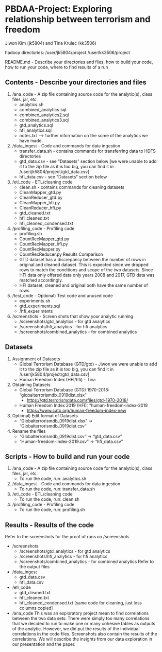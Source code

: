 # PBDAA-Project: Exploring relationship between terrorism and freedom
Jiwon Kim (jk5804) and Tina Krulec (kk3506)

hadoop directories:
/user/jk5804/project
/user/kk3506/project

README.md - Describe your directories and files, how to build your code, how to run your code, where to find results of a run

## Contents - Describe your directories and files
1. /ana_code - A zip file containing source code for the analytic(s), class files, jar, etc.
    * analytics.sh
    * combined_analytics.sql
    * combined_analytics2.sql
    * combined_analytics3.sql
    * gtd_analytics.sql
    * hfi_analytics.sql
    * notes.txt --> further information on the some of the analytics we have made.
2. /data_ingest - Code and commands for data ingestion
    * transfer_data.sh - contains commands for transferring data to HDFS directories
    * gtd_data.csv - see "Datasets" section below [we were unable to add it to the zip file as it is too big, you can find it in /user/jk5804/project/gtd_data.csv]
    * hfi_data.csv - see "Datasets" section below
3. /etl_code - ETL/cleaning code
    * clean.sh - contains commands for cleaning datasets
    * CleanMapper_gtd.py
    * CleanReducer_gtd.py
    * CleanMapper_hfi.py
    * CleanReducer_hfi.py
    * gtd_cleaned.txt
    * hfi_cleaned.txt
    * hfi_cleaned_condensed.txt
4. /profiling_code - Profiling code  
    * profiling.sh
    * CountRecMapper_gtd.py
    * CountRecMapper_hfi.py
    * CountRecMapper.py
    * CountRecReducer.py
  Results Comparison
    * GTD dataset has a discrepancy between the number of rows in original and cleaned dataset. This is expected since we dropped rows to match the conditions and scope of the two datasets. Since HFI data only offered data only years 2008 and 2017, GTD data was matched accordingly.
    * HFI dataset, cleaned and original both have the same number of rows.
5. /test_code - Optional) Test code and unused code
    * experiments.sh
    * gtd_experiments.sql
    * /hfi_experiments
6. /screenshots - Screen shots that show your analytic running
    * /screenshots/gtd_analytics - for gtd analytics
    * /screenshots/hfi_analytics - for hfi analytics
    * /screenshots/combined_analytics - for combined analytics

## Datasets
1. Assignment of Datasets
    * Global Terrorism Database (GTD/gtd) - Jiwon we were unable to add it to the zip file as it is too big, you can find it in /user/jk5804/project/gtd_data.csv]
    * Human Freedom Index (HFI/hfi) - Tina
2. Obtaining Datasets
    * Global Terrorism Database (GTD) 1970-2018: “globalterrorismdb_0919dist.xlsx”
        * https://gtd.terrorismdata.com/files/gtd-1970-2018/
    * Human Freedom Index 2019 (HFI): “human-freedom-index-2019
        * https://www.cato.org/human-freedom-index-new  
3. Optional) Edit format of Datasets
    * “Globalterrorismdb_0919dist.xlsx” → “Globalterrorismdb_0919dist.csv”
4. Rename the files
    * “Globalterrorismdb_0919dist.csv” → “gtd_data.csv”
    * “Human-freedom-index-2019.csv” → “hfi_data.csv”

## Scripts - How to build and run your code
1. /ana_code - A zip file containing source code for the analytic(s), class files, jar, etc.
    * To run the code, run: analytics.sh
2. /data_ingest - Code and commands for data ingestion
    * To run the code, run: transfer_data.sh
3. /etl_code - ETL/cleaning code
    * To run the code, run: clean.sh
4. /profiling_code - Profiling code
    * To run the code, run: profiling.sh

## Results - Results of the code
Refer to the screenshots for the proof of runs on /screenshots
* /screenshots
    * /screenshots/gtd_analytics - for gtd analytics
    * /screenshots/hfi_analytics - for hfi analytics
    * /screenshots/combined_analytics - for combined analytics
Refer to the output files
* /data_ingest
    * gtd_data.csv
    * hfi_data.csv
* /etl_code
    * gtd_cleaned.txt
    * hfi_cleaned.txt
    * hfi_cleaned_condensed.txt [same code for cleaning, just less columns copied]
* /ana_code
This was an exploratory project mean to find correlations between the two data sets. There were simply too many correlations that we decided to run to make one or many cohesive tables as outputs of the analytic. However, we did put the results of the individual correlations in the code files. Screenshots also contain the results of the correlations.
We will describe the insights from our data exploration in our presentation and the paper.
